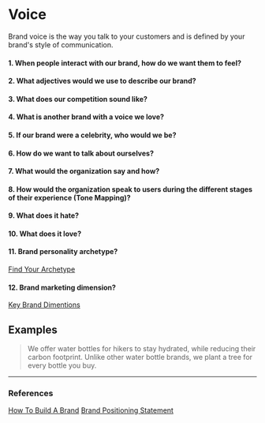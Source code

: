 # Voice

Brand voice is the way you talk to your customers and is defined by your brand's style of communication.

#### 1. When people interact with our brand, how do we want them to feel?

#### 2. What adjectives would we use to describe our brand?

#### 3. What does our competition sound like?

#### 4. What is another brand with a voice we love?

#### 5. If our brand were a celebrity, who would we be?

#### 6. How do we want to talk about ourselves?

#### 7. What would the organization say and how?

#### 8. How would the organization speak to users during the different stages of their experience (Tone Mapping)?

#### 9. What does it hate?

#### 10. What does it love?

#### 11. Brand personality archetype?

[Find Your Archetype](https://www.kayeputnam.com/brand-archetypes/)

#### 12. Brand marketing dimension?

[Key Brand Dimentions](https://imagibrand.com/5-key-dimensions-brand-personality/)

## Examples

> We offer water bottles for hikers to stay hydrated, while reducing their carbon footprint. Unlike other water bottle brands, we plant a tree for every bottle you buy.

<hr/>

### References

[How To Build A Brand](https://www.shopify.com/blog/how-to-build-a-brand)
[Brand Positioning Statement](https://www.risefuel.com/blog/what-is-a-positioning-statement)
